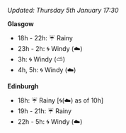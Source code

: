 *Updated: Thursday 5th January 17:30*

**Glasgow**

* 18h - 22h: :umbrella: Rainy
* 23h - 2h: :cyclone: Windy (:cloud:)
* 3h: :cyclone: Windy (:partly_sunny:)
* 4h, 5h: :cyclone: Windy (:cloud:)

**Edinburgh**

* 18h: :umbrella: Rainy [:cyclone:(:cloud:) as of 10h]
* 19h - 21h: :umbrella: Rainy
* 22h - 5h: :cyclone: Windy (:cloud:)
